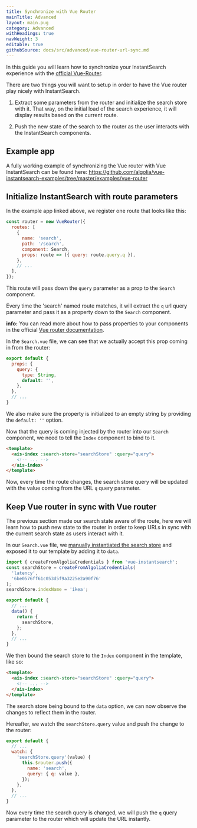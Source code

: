 ```yaml
---
title: Synchronize with Vue Router
mainTitle: Advanced
layout: main.pug
category: Advanced
withHeadings: true
navWeight: 3
editable: true
githubSource: docs/src/advanced/vue-router-url-sync.md
---
```


In this guide you will learn how to synchronize your InstantSearch experience with the [official Vue-Router](https://github.com/vuejs/vue-router).

There are two things you will want to setup in order to have the Vue router play nicely with InstantSearch.

1. Extract some parameters from the router and initialize the search store with it. That way, on the initial load of the search experience, it will display results based on the current route.

2. Push the new state of the search to the router as the user interacts with the InstantSearch components.

## Example app

A fully working example of synchronizing the Vue router with Vue InstantSearch can be found here: https://github.com/algolia/vue-instantsearch-examples/tree/master/examples/vue-router

## Initialize InstantSearch with route parameters

In the example app linked above, we register one route that looks like this:

```javascript
const router = new VueRouter({
  routes: [
    {
      name: 'search',
      path: '/search',
      component: Search,
      props: route => ({ query: route.query.q }),
    },
    // ...
  ],
});
```

This route will pass down the `query` parameter as a prop to the `Search` component.

Every time the 'search' named route matches, it will extract the `q` url query parameter and pass it as a property down to the `Search` component.

**info:** You can read more about how to pass properties to your components in the official [Vue router documentation](https://router.vuejs.org/en/essentials/passing-props.html).

In the `Search.vue` file, we can see that we actually accept this prop coming in from the router:

```javascript
export default {
  props: {
    query: {
      type: String,
      default: '',
    },
  },
  // ...
}
```

We also make sure the property is initialized to an empty string by providing the `default: ''` option.

Now that the query is coming injected by the router into our `Search` component, we need to tell the `Index` component to bind to it.

```html
<template>
  <ais-index :search-store="searchStore" :query="query">
    <!-- ... -->
  </ais-index>
</template>
```

Now, every time the route changes, the search store query will be updated with the value coming from the URL `q` query parameter.

## Keep Vue router in sync with Vue router

The previous section made our search state aware of the route, here we will learn how to push new state to the router in order to keep URLs in sync with the current search state as users interact with it.

In our `Search.vue` file, we [manually instantiated the search store](/getting-started/search-store.html#how-to-manually-create-a-search-store) and exposed it to our template by adding it to `data`.

```javascript
import { createFromAlgoliaCredentials } from 'vue-instantsearch';
const searchStore = createFromAlgoliaCredentials(
  'latency',
  '6be0576ff61c053d5f9a3225e2a90f76'
);
searchStore.indexName = 'ikea';

export default {
  // ...
  data() {
    return {
      searchStore,
    };
  },
  // ...
}
```

We then bound the search store to the `Index` component in the template, like so:

```html
<template>
  <ais-index :search-store="searchStore" :query="query">
    <!-- ... -->
  </ais-index>
</template>
```

The search store being bound to the `data` option, we can now observe the changes to reflect them in the router.

Hereafter, we watch the `searchStore.query` value and push the change to the router:

```javascript
export default {
  // ...
  watch: {
    'searchStore.query'(value) {
      this.$router.push({
        name: 'search',
        query: { q: value },
      });
    },
  },
  // ...
}
```

Now every time the search query is changed, we will push the `q` query parameter to the router which will update the URL instantly.

